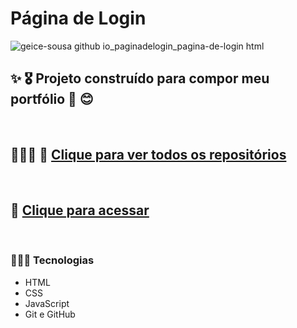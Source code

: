 # Página de Login

![geice-sousa github io_paginadelogin_pagina-de-login html](https://user-images.githubusercontent.com/109318160/196238943-2256ce15-0079-4cab-8537-41649dae9242.png)


## ✨ 🎖️ Projeto construído para compor meu portfólio 🌺 😊

<br>

## 👩🏾‍💼 💼 [Clique para ver todos os repositórios](https://github.com/Geice-Sousa?tab=repositories)

<br>

## 🎯 [Clique para acessar](https://geice-sousa.github.io/paginadelogin/)

<br>

### 👩🏾‍💻 Tecnologias
- HTML
- CSS
- JavaScript
- Git e GitHub
